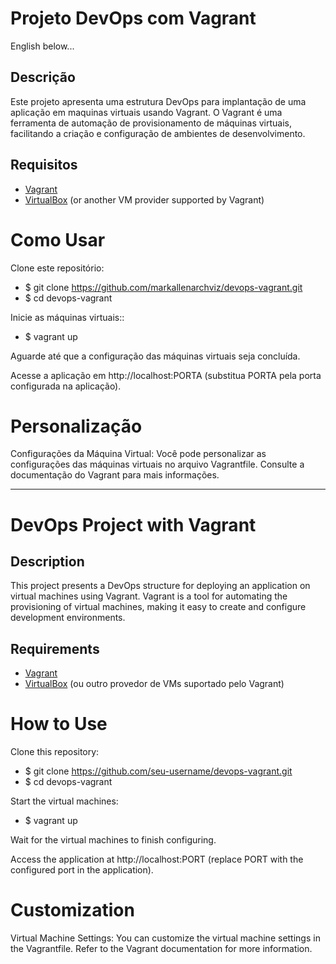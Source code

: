 # Projeto DevOps com Vagrant

English below...

## Descrição

Este projeto apresenta uma estrutura DevOps para implantação de uma aplicação em maquinas virtuais usando Vagrant. O Vagrant é uma ferramenta de automação de provisionamento de máquinas virtuais, facilitando a criação e configuração de ambientes de desenvolvimento.

## Requisitos

- [Vagrant](https://www.vagrantup.com/downloads)
- [VirtualBox](https://www.virtualbox.org/wiki/Downloads) (or another VM provider supported by Vagrant)

# Como Usar
Clone este repositório:
- $ git clone https://github.com/markallenarchviz/devops-vagrant.git
- $ cd devops-vagrant

Inicie as máquinas virtuais::
- $ vagrant up

Aguarde até que a configuração das máquinas virtuais seja concluída.

Acesse a aplicação em http://localhost:PORTA (substitua PORTA pela porta configurada na aplicação).

# Personalização

Configurações da Máquina Virtual: Você pode personalizar as configurações das máquinas virtuais no arquivo Vagrantfile. Consulte a documentação do Vagrant para mais informações.


____________________________________________________________

# DevOps Project with Vagrant

## Description

This project presents a DevOps structure for deploying an application on virtual machines using Vagrant. Vagrant is a tool for automating the provisioning of virtual machines, making it easy to create and configure development environments.

## Requirements

- [Vagrant](https://www.vagrantup.com/downloads)
- [VirtualBox](https://www.virtualbox.org/wiki/Downloads) (ou outro provedor de VMs suportado pelo Vagrant)

# How to Use
Clone this repository:
- $ git clone https://github.com/seu-username/devops-vagrant.git
- $ cd devops-vagrant

Start the virtual machines:
- $ vagrant up

Wait for the virtual machines to finish configuring.

Access the application at http://localhost:PORT (replace PORT with the configured port in the application).

# Customization

Virtual Machine Settings: You can customize the virtual machine settings in the Vagrantfile. Refer to the Vagrant documentation for more information.
